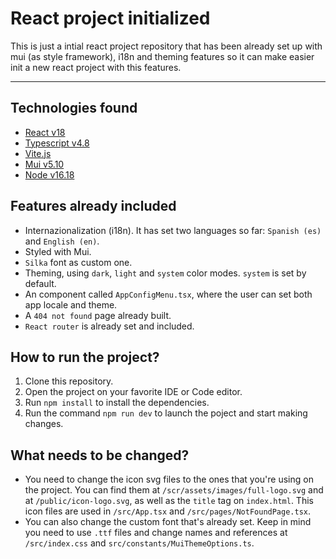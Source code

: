 ﻿# React project initialized

This is just a intial react project repository that has been already set up with mui (as style framework), i18n and theming features so it can make easier init a new react project with this features.

---

## Technologies found
- [React v18](https://reactjs.org/)
- [Typescript v4.8](https://www.typescriptlang.org/)
- [Vite.js](https://vitejs.dev/)
- [Mui v5.10](https://mui.com/)
- [Node v16.18](https://nodejs.org/en/)

## Features already included
- Internazionalization (i18n). It has set two languages so far: `Spanish (es)` and `English (en)`.
- Styled with Mui.
- `Silka` font as custom one.
- Theming, using `dark`, `light` and `system` color modes. `system` is set by default.
- An component called `AppConfigMenu.tsx`, where the user can set both app locale and theme.
- A `404 not found` page already built.
- `React router` is already set and included.

## How to run the project?
1. Clone this repository.
2. Open the project on your favorite IDE or Code editor.
3. Run `npm install` to install the dependencies.
4. Run the command `npm run dev` to launch the poject and start making changes.

## What needs to be changed?
- You need to change the icon svg files to the ones that you're using on the project. You can find them at `/scr/assets/images/full-logo.svg` and at `/public/icon-logo.svg`, as well as the `title` tag on `index.html`. This icon files are used in `/src/App.tsx` and `/src/pages/NotFoundPage.tsx`.
- You can also change the custom font that's already set. Keep in mind you need to use `.ttf` files and change names and references at `/src/index.css` and `src/constants/MuiThemeOptions.ts`.
